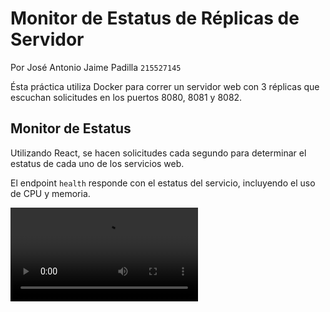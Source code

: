 # Monitor de Estatus de Réplicas de Servidor

Por José Antonio Jaime Padilla `215527145`

Ésta práctica utiliza Docker para correr un servidor web con 3 réplicas que 
escuchan solicitudes en los puertos 8080, 8081 y 8082.

## Monitor de Estatus

Utilizando React, se hacen solicitudes cada segundo para determinar el estatus de cada uno de los servicios web.

El endpoint `health` responde con el estatus del servicio, incluyendo el uso de CPU y memoria.

![](./assets/grabacion.mp4)
